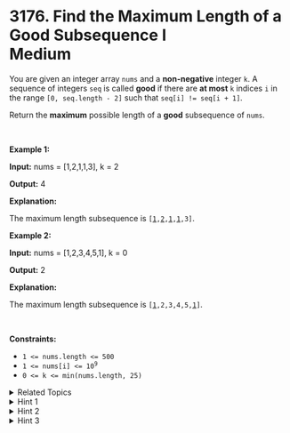 
# 3176. Find the Maximum Length of a Good Subsequence I<br> Medium

<p>You are given an integer array <code>nums</code> and a <strong>non-negative</strong> integer <code>k</code>. A sequence of integers <code>seq</code> is called <strong>good</strong> if there are <strong>at most</strong> <code>k</code> indices <code>i</code> in the range <code>[0, seq.length - 2]</code> such that <code>seq[i] != seq[i + 1]</code>.</p>

<p>Return the <strong>maximum</strong> possible length of a <strong>good</strong> <span data-keyword="subsequence-array">subsequence</span> of <code>nums</code>.</p>

<p>&nbsp;</p>
<p><strong class="example">Example 1:</strong></p>

<div class="example-block">
<p><strong>Input:</strong> <span class="example-io">nums = [1,2,1,1,3], k = 2</span></p>

<p><strong>Output:</strong> <span class="example-io">4</span></p>

<p><strong>Explanation:</strong></p>

<p>The maximum length subsequence is <code>[<u>1</u>,<u>2</u>,<u>1</u>,<u>1</u>,3]</code>.</p>
</div>

<p><strong class="example">Example 2:</strong></p>

<div class="example-block">
<p><strong>Input:</strong> <span class="example-io">nums = [1,2,3,4,5,1], k = 0</span></p>

<p><strong>Output:</strong> <span class="example-io">2</span></p>

<p><strong>Explanation:</strong></p>

<p>The maximum length subsequence is <code>[<u>1</u>,2,3,4,5,<u>1</u>]</code>.</p>
</div>

<p>&nbsp;</p>
<p><strong>Constraints:</strong></p>

<ul>
	<li><code>1 &lt;= nums.length &lt;= 500</code></li>
	<li><code>1 &lt;= nums[i] &lt;= 10<sup>9</sup></code></li>
	<li><code>0 &lt;= k &lt;= min(nums.length, 25)</code></li>
</ul>


<details>

<summary> Related Topics </summary>

-	`Array`
-	`Hash Table`
-	`Dynamic Programming`

</details>


<details>
<summary> Hint 1 </summary>
The absolute values in <code>nums</code> don’t really matter. So we can remap the set of values to the range <code>[0, n - 1]</code>.
</details>

<details>
<summary> Hint 2 </summary>
Let <code>dp[i][j]</code> be the length of the longest subsequence till index <code>j</code> with at most <code>i</code> positions such that <code>seq[i] != seq[i + 1]</code>.
</details>

<details>
<summary> Hint 3 </summary>
For each value <code>x</code> from left to right, update <code>dp[i][x] = max(dp[i][x] + 1, dp[i - 1][y] + 1)</code>, where <code>y != x</code>.
</details>